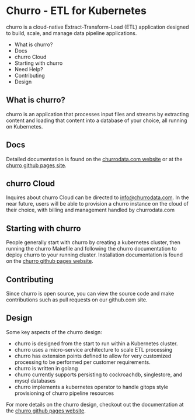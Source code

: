 # Churro - ETL for Kubernetes

churro is a cloud-native Extract-Transform-Load (ETL) application designed to build, scale, and manage data pipeline applications.

* What is churro?
* Docs
* churro Cloud
* Starting with churro
* Need Help?
* Contributing
* Design


## What is churro?
churro is an application that processes input files and streams by extracting content and loading that content into a database of your choice, all running on Kubernetes.

## Docs
Detailed documentation is found on the [churrodata.com website](https://www.churrodata.com) or at the [churro github pages site](https://churrodata.github.io/churro/).

## churro Cloud
Inquires about churro Cloud can be directed to info@churrodata.com.  In the near future, users will be able to provision a churro instance on the cloud of their choice, with billing and management handled by churrodata.com

## Starting with churro
People generally start with churro by creating a kubernetes cluster, then running the churro Makefile and following the churro documentation to deploy churro to your running cluster.  Installation documentation is found on the [churro github pages website](https://churrodata.github.io/churro/installation-guide.html).

## Contributing
Since churro is open source, you can view the source code and make contributions such as pull requests on our github.com site.

## Design
Some key aspects of the churro design:
* churro is designed from the start to run within a Kubernetes cluster.
* churro uses a micro-service architecture to scale ETL processing
* churro has extension points defined to allow for very customized processing to be performed per customer requirements.
* churro is written in golang
* churro currently supports persisting to cockroachdb, singlestore, and mysql databases
* churro implements a kubernetes operator to handle gitops style provisioning of churro pipeline resources

For more details on the churro design, checkout out the documentation at the [churro github pages website](https://churrodata.github.io/churro/design-guide.html).
